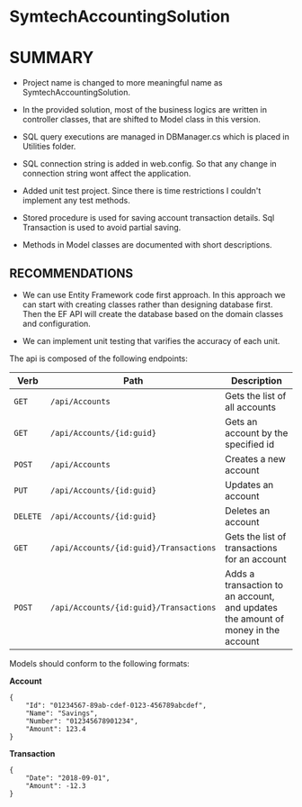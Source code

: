 # SymtechAccountingSolution

# SUMMARY

- Project name is changed to more meaningful name as SymtechAccountingSolution.

- In the provided solution, most of the business logics are written in controller classes, that are shifted to Model class in this version.

- SQL query executions are managed in DBManager.cs  which is placed in Utilities folder.

- SQL connection string is added in web.config. So that any change in connection string wont affect the application.

- Added unit test project. Since there is time restrictions I couldn't implement any test methods.

- Stored procedure is used for saving account transaction details. Sql Transaction is used to avoid partial saving.

- Methods in Model classes are documented with short descriptions.


## RECOMMENDATIONS

- We can use Entity Framework code first approach. In this approach we can start with creating classes rather than designing database first. 
  Then the EF API will create the database based on the domain classes and configuration.

- We can implement unit testing that varifies the accuracy of each unit.





The api is composed of the following endpoints:

| Verb     | Path                                   | Description
|----------|----------------------------------------|--------------------------------------------------------
| `GET`    | `/api/Accounts`                        | Gets the list of all accounts
| `GET`    | `/api/Accounts/{id:guid}`              | Gets an account by the specified id
| `POST`   | `/api/Accounts`                        | Creates a new account
| `PUT`    | `/api/Accounts/{id:guid}`              | Updates an account
| `DELETE` | `/api/Accounts/{id:guid}`              | Deletes an account
| `GET`    | `/api/Accounts/{id:guid}/Transactions` | Gets the list of transactions for an account
| `POST`   | `/api/Accounts/{id:guid}/Transactions` | Adds a transaction to an account, and updates the amount of money in the account

Models should conform to the following formats:

**Account**
```
{
    "Id": "01234567-89ab-cdef-0123-456789abcdef",
	"Name": "Savings",
	"Number": "012345678901234",
	"Amount": 123.4
}
```	

**Transaction**
```
{
    "Date": "2018-09-01",
    "Amount": -12.3
}
```

